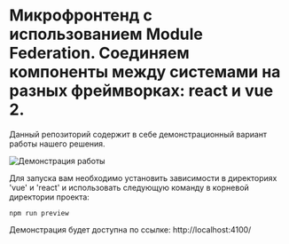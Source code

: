 # Микрофронтенд с использованием Module Federation. Соединяем компоненты между системами на разных фреймворках: react и vue 2.

Данный репозиторий содержит в себе демонстрационный вариант работы нашего решения.

![Демонстрация работы](https://www.dropbox.com/scl/fi/5xy2egw72ydgrddjbme9t/mf-example.png?rlkey=c85yp4yggvkmy7f75hsgrox4t&raw=1)

Для запуска вам необходимо установить зависимости в директориях 'vue' и 'react' и 
использовать следующую команду в корневой директории проекта:

```
npm run preview
```

Демонстрация будет доступна по ссылке: http://localhost:4100/